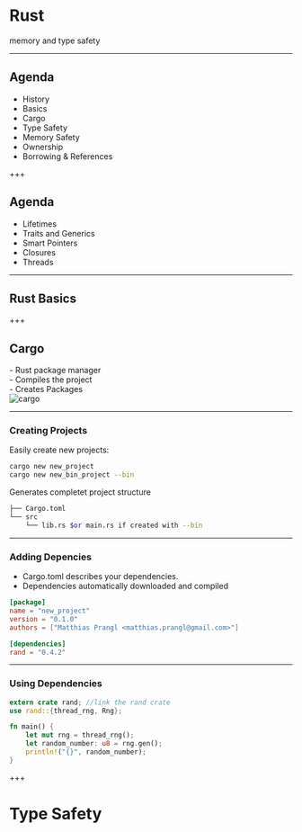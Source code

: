 # Rust 

memory and type safety

--- 

## Agenda

- History
- Basics
- Cargo
- Type Safety
- Memory Safety
- Ownership
- Borrowing & References

+++

## Agenda

- Lifetimes
- Traits and Generics
- Smart Pointers
- Closures
- Threads

---

## Rust Basics

+++

## Cargo

<div class="twocolumn">
  <div>
    - Rust package manager </br>
    - Compiles the project </br>
    - Creates Packages
  </div>
  <div>
    <img src="https://raw.githubusercontent.com/matthias-prangl/rust/master/assets/cargo_logo.png" alt="cargo">
  </div>
</div>

---

### Creating Projects

Easily create new projects:

```sh
cargo new new_project
cargo new new_bin_project --bin
```

Generates completet project structure

```sh
├── Cargo.toml
└── src
    └── lib.rs $or main.rs if created with --bin
```

---

### Adding Depencies

- Cargo.toml describes your dependencies.
- Dependencies automatically downloaded and compiled

```toml
[package]
name = "new_project"
version = "0.1.0"
authors = ["Matthias Prangl <matthias.prangl@gmail.com>"]

[dependencies]
rand = "0.4.2"
```

---

### Using Dependencies

```rust
extern crate rand; //link the rand crate
use rand::{thread_rng, Rng};

fn main() {
    let mut rng = thread_rng();
    let random_number: u8 = rng.gen();
    println!("{}", random_number);
}
```

+++

# Type Safety
